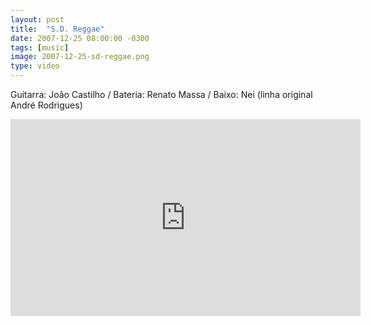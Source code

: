 ```yaml
---
layout: post
title:  "S.D. Reggae"
date: 2007-12-25 08:00:00 -0300
tags: [music]
image: 2007-12-25-sd-reggae.png
type: video
---
```

Guitarra: João Castilho / Bateria: Renato Massa / Baixo: Nei (linha original André Rodrigues)

<div class="iframe-wrapper">
<iframe width="560" height="315" src="https://www.youtube.com/embed/4s8Mrdw570Y" frameborder="0" allowfullscreen></iframe>
</div>
